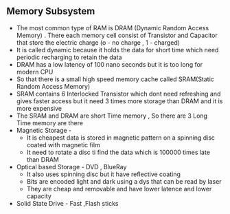 ## Memory Subsystem
* The most common type of RAM is DRAM (Dynamic Random Access Memory) . There each memory cell consist of Transistor and Capacitor that store the electric charge (o - no charge , 1 - charged)
* It is called dynamic because it holds the data for short time which need periodic recharging to retain the data
* DRAM has a low latency of 100 nano seconds but it is too long for modern CPU
* So that there is a small high speed memory cache called SRAM(Static Random Access Memory)
* SRAM contains 6 Interlocked Transistor which dont need refreshing and gives faster access but it need 3 times more storage than DRAM and it is more expensive
* The SRAM and DRAM are short Time memory , So there are 3 Long Time memory are there
* Magnetic Storage - 
    * It is cheapest data is stored in magnetic pattern on a spinning disc coated with magnetic film
    * It need to rotate a disc ti find the data which is 100000 times late than DRAM
* Optical based Storage - DVD , BlueRay 
    * It also uses spinning disc but it have reflective coating
    * Bits are encoded light and dark using a dys that can be read by laser
    * They are cheap and removable and have lower latence and lower capacity
* Solid State Drive - Fast ,Flash sticks